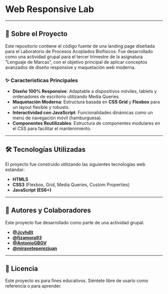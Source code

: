 # Web Responsive Lab
---

## 🚀 Sobre el Proyecto

Este repositorio contiene el código fuente de una landing page diseñada para el Laboratorio de Procesos Acoplados Biofísicos. Fue desarrollado como una actividad grupal para el tercer trimestre de la asignatura "Lenguaje de Marcas", con el objetivo principal de aplicar conceptos avanzados de diseño responsive y maquetación web moderna.


### ✨ Características Principales

-   **Diseño 100% Responsive**: Adaptable a dispositivos móviles, tablets y ordenadores de escritorio utilizando Media Queries.
-   **Maquetación Moderna**: Estructura basada en **CSS Grid** y **Flexbox** para un layout flexible y robusto.
-   **Interactividad con JavaScript**: Funcionalidades dinámicas como un menú de navegación móvil (hamburguesa).
-   **Componentes Reutilizables**: Estructura de componentes modulares en el CSS para facilitar el mantenimiento.

---

## 🛠️ Tecnologías Utilizadas

El proyecto fue construido utilizando las siguientes tecnologías web estándar:

-   **HTML5**
-   **CSS3** (Flexbox, Grid, Media Queries, Custom Properties)
-   **JavaScript (ES6+)**

---

## 👥 Autores y Colaboradores

Este proyecto fue desarrollado como parte de una actividad grupal.

-   **[@Jcvhdlt](https://github.com/Jcvhdlt)**
-   **[@fjzamora93](https://github.com/fjzamora93)**
-   **[@AntonioGBGV](https://github.com/AntonioGBGV)**
-   **[@miraveteperezjuan](https://github.com/miraveteperezjuan)**

---

## 📄 Licencia

Este proyecto es para fines educativos. Siéntete libre de usarlo como referencia o para aprender.




